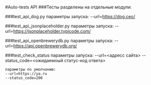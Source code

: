 #Auto-tests API
###Тесты разделены на отдельные модули:

###test_api_dog.py
    параметры запуска: 
    --url=https://dog.ceo/

###test_api_jsonplaceholder.py
    параметры запуска: 
    --url=https://jsonplaceholder.typicode.com/

###test_api_openbrewerydb.py
    параметры запуска: 
    --url=https://api.openbrewerydb.org/

###test_check_status
    параметры запуска:
    --url=<адресс сайта>
    --status_code=<ожидаемоый статус-код ответа>
    
    параметры по умолчанию: 
    --url=https://ya.ru 
    --status_code=200